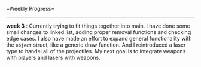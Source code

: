 =Weekly Progress=

***

**week 3** : 
Currently trying to fit things together into main. I have done some small changes to linked list, adding proper removal functions and checking edge cases. I also have made an effort to expand general functionality with the `object` struct, like a generic draw function. And I reintroduced a laser type to handel all of the projectiles. My next goal is to integrate weapons with players and lasers with weapons.